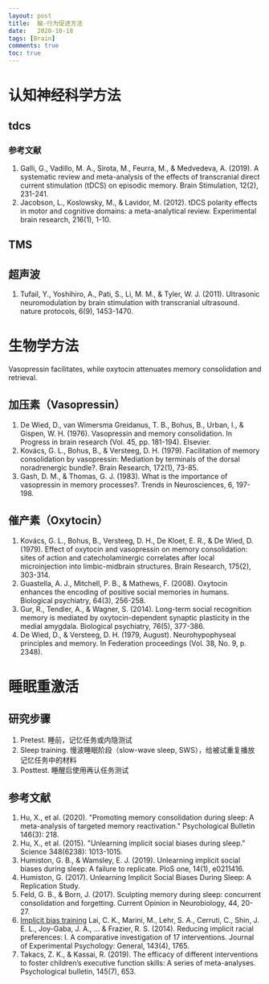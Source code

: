 ```yaml
---
layout: post
title:  脑-行为促进方法
date:   2020-10-18
tags: [Brain]
comments: true
toc: true
---
```


# 认知神经科学方法

## tdcs

### 参考文献

1. Galli, G., Vadillo, M. A., Sirota, M., Feurra, M., & Medvedeva, A. (2019). A systematic review and meta-analysis of the effects of transcranial direct current stimulation (tDCS) on episodic memory. Brain Stimulation, 12(2), 231-241.
2. Jacobson, L., Koslowsky, M., & Lavidor, M. (2012). tDCS polarity effects in motor and cognitive domains: a meta-analytical review. Experimental brain research, 216(1), 1-10.

## TMS

## 超声波

1. Tufail, Y., Yoshihiro, A., Pati, S., Li, M. M., & Tyler, W. J. (2011). Ultrasonic neuromodulation by brain stimulation with transcranial ultrasound. nature protocols, 6(9), 1453-1470.

# 生物学方法

Vasopressin facilitates, while oxytocin attenuates memory consolidation
and retrieval. 

## 加压素（Vasopressin）

1. De Wied, D., van Wimersma Greidanus, T. B., Bohus, B., Urban, I., & Gispen, W. H. (1976). Vasopressin and memory consolidation. In Progress in brain research (Vol. 45, pp. 181-194). Elsevier.
2. Kovács, G. L., Bohus, B., & Versteeg, D. H. (1979). Facilitation of memory consolidation by vasopressin: Mediation by terminals of the dorsal noradrenergic bundle?. Brain Research, 172(1), 73-85.
3. Gash, D. M., & Thomas, G. J. (1983). What is the importance of vasopressin in memory processes?. Trends in Neurosciences, 6, 197-198.

## 催产素（Oxytocin）

1. Kovács, G. L., Bohus, B., Versteeg, D. H., De Kloet, E. R., & De Wied, D. (1979). Effect of oxytocin and vasopressin on memory consolidation: sites of action and catecholaminergic correlates after local microinjection into limbic-midbrain structures. Brain Research, 175(2), 303-314.
2. Guastella, A. J., Mitchell, P. B., & Mathews, F. (2008). Oxytocin enhances the encoding of positive social memories in humans. Biological psychiatry, 64(3), 256-258.
3. Gur, R., Tendler, A., & Wagner, S. (2014). Long-term social recognition memory is mediated by oxytocin-dependent synaptic plasticity in the medial amygdala. Biological psychiatry, 76(5), 377-386.
4. De Wied, D., & Versteeg, D. H. (1979, August). Neurohypophyseal principles and memory. In Federation proceedings (Vol. 38, No. 9, p. 2348).

# 睡眠重激活

## 研究步骤

1. Pretest. 睡前，记忆任务或内隐测试
2. Sleep training. 慢波睡眠阶段（slow-wave sleep, SWS），给被试重复播放记忆任务中的材料
3. Posttest. 睡醒后使用再认任务测试

## 参考文献

1. Hu, X., et al. (2020). "Promoting memory consolidation during sleep: A meta-analysis of targeted memory reactivation." Psychological Bulletin 146(3): 218.
2. Hu, X., et al. (2015). "Unlearning implicit social biases during sleep." Science 348(6238): 1013-1015.
3. Humiston, G. B., & Wamsley, E. J. (2019). Unlearning implicit social biases during sleep: A failure to replicate. PloS one, 14(1), e0211416.
4. Humiston, G. (2017). Unlearning Implicit Social Biases During Sleep: A Replication Study.
5. Feld, G. B., & Born, J. (2017). Sculpting memory during sleep: concurrent consolidation and forgetting. Current Opinion in Neurobiology, 44, 20-27.
6. [Implicit bias training](https://en.wikipedia.org/wiki/Implicit_bias_training) Lai, C. K., Marini, M., Lehr, S. A., Cerruti, C., Shin, J. E. L., Joy-Gaba, J. A., ... & Frazier, R. S. (2014). Reducing implicit racial preferences: I. A comparative investigation of 17 interventions. Journal of Experimental Psychology: General, 143(4), 1765.
7. Takacs, Z. K., & Kassai, R. (2019). The efficacy of different interventions to foster children’s executive function skills: A series of meta-analyses. Psychological bulletin, 145(7), 653.